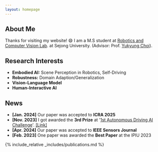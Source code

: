 ```yaml
---
layout: homepage
---
```


## About Me

Thanks for visiting my website! :smile:
I am a M.S student at [Robotics and Computer Vision Lab](https://www.rcv.sejong.ac.kr/). at Sejong University. (Advisor: Prof. [Yukyung Choi](https://scholar.google.com/citations?user=vMrPtrAAAAAJ&hl=en)).

## Research Interests

- **Embodied AI:** Scene Perception in Robotics, Self-Driving
- **Robustness:** Domain Adaption/Generalization
- **Vision-Language Model**
- **Human-Interactive AI**

## News

- **[Jan. 2024]** Our paper was accepted to **ICRA 2025**
- **[Nov. 2023]** I got awarded the **3rd Prize** at '[1st Autonomous Driving AI Challenge](https://auto-dna.org/page/?M2_IDX=32625)'. [\[Link\]](assets/files/2024_AI_Challenge.pdf)
- **[Apr. 2024]** Our paper was accepted to **IEEE Sensors Journal**
- **[Feb. 2023]** One paper was awarded the **Best Paper** at the IPIU 2023

  
{% include_relative _includes/publications.md %}
